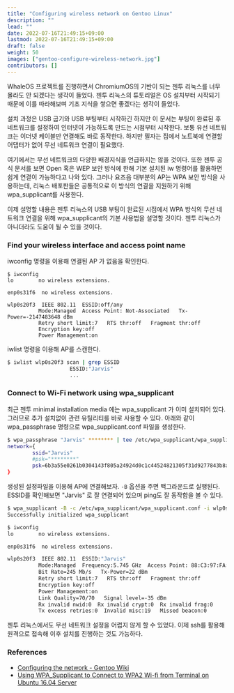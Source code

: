 ```yaml
---
title: "Configuring wireless network on Gentoo Linux"
description: ""
lead: ""
date: 2022-07-16T21:49:15+09:00
lastmod: 2022-07-16T21:49:15+09:00
draft: false
weight: 50
images: ["gentoo-configure-wireless-network.jpg"]
contributors: []
---
```


WhaleOS 프로젝트를 진행하면서 ChromiumOS의 기반이 되는 젠투 리눅스를 너무 몰라도 안 되겠다는 생각이 들었다. 젠투 리눅스의 튜토리얼은 OS 설치부터 시작되기 때문에 이를 따라해보며 기초 지식을 쌓으면 좋겠다는 생각이 들었다.

설치 과정은 USB 굽기와 USB 부팅부터 시작하긴 하지만 이 문서는 부팅이 완료된 후 네트워크를 설정하여 인터넷이 가능하도록 만드는 시점부터 시작한다. 보통 유선 네트워크는 이더넷 케이블만 연결해도 바로 동작한다. 하지만 필자는 집에서 노트북에 연결할 어댑터가 없어 무선 네트워크 연결이 필요했다.

여기에서는 무선 네트워크의 다양한 배경지식을 언급하지는 않을 것이다. 또한 젠투 공식 문서를 보면 Open 혹은 WEP 보안 방식에 한해 기본 설치된 iw 명령어를 활용하면 쉽게 연결이 가능하다고 나와 있다. 그러나 요즈음 대부분의 AP는 WPA 보안 방식을 사용하는데, 리눅스 배포판들은 공통적으로 이 방식의 연결을 지원하기 위해 wpa_supplicant를 사용한다.

이제 설명할 내용은 젠투 리눅스의 USB 부팅이 완료된 시점에서 WPA 방식의 무선 네트워크 연결을 위해 wpa_supplicant의 기본 사용법을 설명할 것이다. 젠투 리눅스가 아니더라도 도움이 될 수 있을 것이다.

### Find your wireless interface and access point name

iwconfig 명령을 이용해 연결된 AP 가 없음을 확인한다.

```shellscript
$ iwconfig
lo        no wireless extensions.

enp0s31f6  no wireless extensions.

wlp0s20f3  IEEE 802.11  ESSID:off/any
          Mode:Managed  Access Point: Not-Associated   Tx-Power=-2147483648 dBm
          Retry short limit:7   RTS thr:off   Fragment thr:off
          Encryption key:off
          Power Management:on
```

iwlist 명령을 이용해 AP를 스캔한다.

```bash
$ iwlist wlp0s20f3 scan | grep ESSID
                    ESSID:"Jarvis"
                    ...
```

### Connect to Wi-Fi network using wpa_supplicant

최근 젠투 minimal installation media 에는 wpa_supplicant 가 이미 설치되어 있다. 그러므로 추가 설치없이 관련 유틸리티를 바로 사용할 수 있다. 아래와 같이 wpa_passphrase 명령으로 wpa_supplicant.conf 파일을 생성한다.

```bash
$ wpa_passphrase "Jarvis" ******** | tee /etc/wpa_supplicant/wpa_supplicant.conf
network={
        ssid="Jarvis"
        #psk="********"
        psk=6b3a55e0261b0304143f805a24924d0c1c44524821305f31d9277843b8a10f4e
}
```

생성된 설정파일을 이용해 AP에 연결해보자. `-B` 옵션을 주면 백그라운드로 실행된다. ESSID를 확인해보면 "Jarvis" 로 잘 연결되어 있으며 ping도 잘 동작함을 볼 수 있다.

```bash
$ wpa_supplicant -B -c /etc/wpa_supplicant/wpa_supplicant.conf -i wlp0s20f3
Successfully initialized wpa_supplicant

$ iwconfig
lo        no wireless extensions.

enp0s31f6  no wireless extensions.

wlp0s20f3  IEEE 802.11  ESSID:"Jarvis"
          Mode:Managed  Frequency:5.745 GHz  Access Point: 88:C3:97:FA:69:AE
          Bit Rate=245 Mb/s   Tx-Power=22 dBm
          Retry short limit:7   RTS thr:off   Fragment thr:off
          Encryption key:off
          Power Management:on
          Link Quality=70/70   Signal level=-35 dBm
          Rx invalid nwid:0  Rx invalid crypt:0  Rx invalid frag:0
          Tx excess retries:0  Invalid misc:19   Missed beacon:0
```

젠투 리눅스에서도 무선 네트워크 설정을 어렵지 않게 할 수 있었다. 이제 ssh를 활용해 원격으로 접속해 이후 설치를 진행하는 것도 가능하다.

### References

- [Configuring the network - Gentoo Wiki][1]
- [Using WPA_Supplicant to Connect to WPA2 Wi-fi from Terminal on Ubuntu 16.04 Server][2]

[1]: https://wiki.gentoo.org/wiki/Handbook:AMD64/Installation/Networking
[2]: https://www.linuxbabe.com/command-line/ubuntu-server-16-04-wifi-wpa-supplicant
